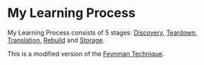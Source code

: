 # My Learning Process
My Learning Process consists of 5 stages: [Discovery](Discovery.md), [Teardown](Teardown.md), [Translation](Translation.md), [Rebuild](Rebuild.md) and [Storage](Knowledge%20Storage.md).

This is a modified version of the [Feynman Technique](Feynman%20Technique.md).
